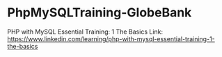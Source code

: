 # PhpMySQLTraining-GlobeBank
PHP with MySQL Essential Training: 1 The Basics
Link: https://www.linkedin.com/learning/php-with-mysql-essential-training-1-the-basics
